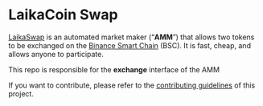 # LaikaCoin Swap

[LaikaSwap](https://swap.laikacommunity.com) is an automated market maker (“**AMM**”) that allows two tokens to be exchanged on the [Binance Smart Chain](https://www.binance.org/en/smartChain) (BSC). It is fast, cheap, and allows anyone to participate.

This repo is responsible for the **exchange** interface of the AMM

If you want to contribute, please refer to the [contributing guidelines](./CONTRIBUTING.md) of this project.

